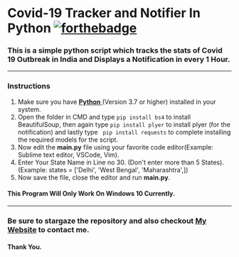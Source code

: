 

# Covid-19 Tracker and Notifier In Python [![forthebadge](https://forthebadge.com/images/badges/made-with-python.svg)](https://forthebadge.com)
### This is a simple python script which tracks the stats of Covid 19 Outbreak in India and Displays a Notification in every 1 Hour.
---
### Instructions
 1. Make sure you have [**Python** ](https://www.python.org/)(Version 3.7 or higher) installed in your system.
 2. Open the folder in CMD and type ``` pip install bs4 ``` to install BeautifulSoup, then again type ```pip install plyer``` to install plyer (for the notification) and lastly type ``` pip install requests``` to complete installing the required models for the script.
 4. Now edit the **main.py** file using your favorite code editor(Example: Sublime text editor, VSCode, Vim).
 5. Enter Your State Name in Line no 30. (Don't enter more than 5 States). (Example: states = ['Delhi', 'West Bengal', 'Maharashtra',])
 7. Now save the file, close the editor and run **main.py**.

#### This Program Will Only Work On Windows 10 Currently.
 ---
### Be sure to stargaze the repository and also checkout [My Website](https://rohandas28.github.io/) to contact me.
#### Thank You.
